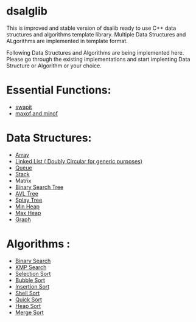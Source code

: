 # dsalglib
This is improved and stable version of dsalib ready to use C++ data structures and algorithms template library.
Multiple Data Structures and ALgorithms are implemented in template format.

Following Data Structures and Algorithms are being implemented here. Please go through the existing implementations and start implenting Data Structure or Algorithm or your choice.

# Essential Functions:

- [swapit](https://github.com/moghya/dsalglib/blob/master/dsalglib/include/alginc.h)
- [maxof and minof](https://github.com/moghya/dsalglib/blob/master/dsalglib/include/alginc.h)

# Data Structures:

- [Array](http://moghya.me/dsalglib/de/db4/classdsa_1_1array.html)
- [Linked List ( Doubly Circular for generic purposes) ](http://moghya.me/dsalglib/d1/dea/classdsa_1_1linklist.html)
- [Queue](http://moghya.me/dsalglib/dc/d3c/classdsa_1_1queue.html)
- [Stack](http://moghya.me/dsalglib/da/d97/classdsa_1_1stack.html)
- Matrix
- [Binary Search Tree](http://moghya.me/dsalglib/d5/d72/classdsa_1_1bstree.html)
- [AVL Tree](http://moghya.me/dsalglib/d7/de3/classdsa_1_1avltree.html)
- [Splay Tree](http://moghya.me/dsalglib/d8/de3/classdsa_1_1splaytree.html)
- [Min Heap](http://moghya.me/dsalglib/d5/d9a/classdsa_1_1minheap.html)
- [Max Heap](http://moghya.me/dsalglib/d5/d9a/classdsa_1_1maxheap.html)
- [Graph](http://moghya.me/dsalglib/d6/df3/graph_8h.html)

# Algorithms :

- [Binary Search](http://moghya.me/dsalglib/de/d94/namespacedsa.html#a57cd558b7dba2595786b4e06e4e3110a)
- [KMP Search](http://moghya.me/dsalglib/de/d94/namespacedsa.html#ac631850b97fd5d4f9e44bae038d1a4d1)
- [Selection Sort](http://moghya.me/dsalglib/de/d94/namespacedsa.html#ae14e88094014abbeef1509a14210683d)
- [Bubble Sort](http://moghya.me/dsalglib/de/d94/namespacedsa.html#a191cb92b47c09b5d83061967971711a3)
- [Insertion Sort](http://moghya.me/dsalglib/de/d94/namespacedsa.html#a41ed7142d1ce6e29e12cdf4456314d53)
- [Shell Sort](http://moghya.me/dsalglib/de/d94/namespacedsa.html#ac8246a9c7803dedba0a2531529ac2104)
- [Quick Sort](http://moghya.me/dsalglib/de/d94/namespacedsa.html#a0d142b52ca481166670c3f7d9946b6e5)
- [Heap Sort](http://moghya.me/dsalglib/de/d94/namespacedsa.html#a92ab85f4ebb648df70b7c2db6a0405df)
- [Merge Sort](http://moghya.me/dsalglib/de/d94/namespacedsa.html#a053231304c8705306091282b2012fed5)

